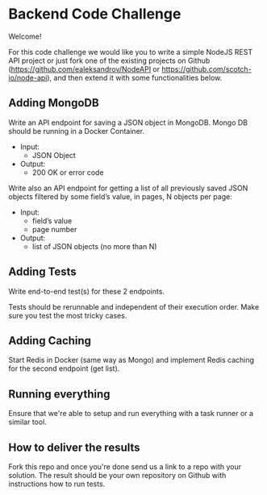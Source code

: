 # Backend Code Challenge

Welcome!

For this code challenge we would like you to write a simple NodeJS REST API project or just fork one of the existing projects on Github (https://github.com/ealeksandrov/NodeAPI or https://github.com/scotch-io/node-api), and then extend it with some functionalities below.


## Adding MongoDB

Write an API endpoint for saving a JSON object in MongoDB. Mongo DB should be running in a Docker Container.

- Input:
  - JSON Object
- Output:
  - 200 OK or error code

Write also an API endpoint for getting a list of all previously saved JSON objects filtered by some field’s value, in pages, N objects per page:

- Input:
  - field’s value
  - page number
- Output:
  - list of JSON objects (no more than N)


## Adding Tests

Write end-to-end test(s) for these 2 endpoints.

Tests should be rerunnable and independent of their execution order. Make sure you test the most tricky cases.


## Adding Caching

Start Redis in Docker (same way as Mongo) and implement Redis caching for the second endpoint (get list).


## Running everything

Ensure that we're able to setup and run everything with a task runner or a similar tool.


## How to deliver the results

Fork this repo and once you're done send us a link to a repo with your solution. The result should be your own repository on Github with instructions how to run tests.